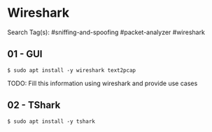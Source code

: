 # Wireshark

Search Tag(s): #sniffing-and-spoofing #packet-analyzer #wireshark

## 01 - GUI

```
$ sudo apt install -y wireshark text2pcap
```

TODO: Fill this information using wireshark and provide use cases

## 02 - TShark

```
$ sudo apt install -y tshark
```